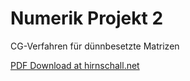 # Numerik Projekt 2
CG-Verfahren für dünnbesetzte Matrizen

[PDF Download at hirnschall.net](https://hirnschall.net/downloads/download.php)
